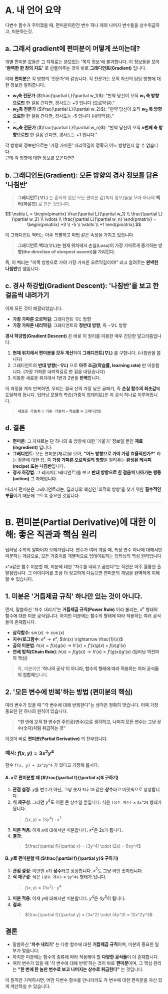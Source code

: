 # A. 내 언어 요약 
다변수 함수가 주어졌을 때, 편미분이란건 변수 하나 제외 나머지 변수들을 상수취급하고, 미분하는것.  

## a. 그래서 gradient에 편미분이 어떻게 쓰이는데?
개별 편미분 값들은 그 자체로는 쓸모없는 '쪽지 정보'에 불과합니다. 이 정보들을 모아 **'완벽한 한 장의 지도'** 로 만들어주는 것이 바로 **그래디언트(Gradient)** 입니다.

이때 **편미분**은 각 방향의 '전문가'와 같습니다. 각 전문가는 오직 자신의 담당 방향에 대한 정보만 알려줍니다.
* **$w_1$축 전문가** ($\frac{\partial L}{\partial w_1}$): "만약 당신이 오직 **$w_1$ 축 방향으로만** 한 걸음 간다면, 경사도는 +3 입니다 (오르막길)."
* **$w_2$축 전문가** ($\frac{\partial L}{\partial w_2}$): "만약 당신이 오직 **$w_2$ 축 방향으로만** 한 걸음 간다면, 경사도는 -5 입니다 (내리막길)."
* ...
* **$w_n$축 전문가** ($\frac{\partial L}{\partial w_n}$): "만약 당신이 오직 **$n$번째 축 방향으로만** 한 걸음 간다면, 경사도는 +1 입니다."

각 방향의 정보만으로는 '가장 가파른' 내리막길이 정확히 어느 방향인지 알 수 없습니다.\
근데 각 방향에 대한 정보를 모은다면?

## b. 그래디언트(Gradient): 모든 방향의 경사 정보를 담은 '나침반'

> **그래디언트($\nabla L$)** 는 흩어져 있던 모든 편미분 값(쪽지 정보)들을 모아 하나의 **벡터(화살표)** 로 만든 것입니다.

$$
\nabla L = \begin{pmatrix} \frac{\partial L}{\partial w_1} \\ \frac{\partial L}{\partial w_2} \\ \vdots \\ \frac{\partial L}{\partial w_n} \end{pmatrix} = \begin{pmatrix} +3 \\ -5 \\ \vdots \\ +1 \end{pmatrix}
$$

이 그래디언트 벡터는 아주 특별하고 마법 같은 속성을 가지고 있습니다.

> **그래디언트 벡터($\nabla L$)는 현재 위치에서 손실(Loss)이 가장 가파르게 증가하는 방향(the direction of steepest ascent)을 가리킨다.**

즉, 이 벡터는 "이쪽 방향으로 가야 가장 가파른 오르막길이야!" 라고 알려주는 **완벽한 나침반**인 셈입니다.

## c. 경사 하강법(Gradient Descent): '나침반'을 보고 한 걸음씩 내려가기

이제 모든 것이 해결되었습니다.

* **가장 가파른 오르막길**: 그래디언트 $\nabla L$ 방향
* **가장 가파른 내리막길**: 그래디언트의 **정반대 방향**, 즉 $-\nabla L$ 방향

**경사 하강법(Gradient Descent)** 은 바로 이 원리를 이용한 매우 간단한 알고리즘입니다.

1.  **현재 위치에서 편미분을 모두 계산**하여 **그래디언트($\nabla L$)** 를 구합니다. (나침반을 봅니다)
2.  그래디언트의 **반대 방향($-\nabla L$)** 으로 **아주 조금(학습률, learning rate)** 만 이동합니다. (가장 가파른 내리막길로 한 걸음 내딛습니다)
3.  이동한 새로운 위치에서 1번과 2번을 **반복**합니다.

이 과정을 계속 반복하면, 우리는 결국 산의 가장 낮은 골짜기, 즉 **손실 함수의 최솟값**에 도달하게 됩니다. 딥러닝 모델의 학습(가중치 업데이트)은 이 공식 하나로 이루어집니다.

> **`새로운 가중치` = `기존 가중치` - `학습률` × `그래디언트`**


## d. 결론

* **편미분**: 그 자체로는 단 하나의 축 방향에 대한 '기울기' 정보일 뿐인 **재료(ingredient)** 입니다.
* **그래디언트**: 모든 편미분(재료)을 모아, **"어느 방향으로 가야 가장 효율적인가?"** 라는 질문에 대한 답, 즉 **가장 가파른 오르막길의 방향**을 알려주는 **완성된 레시피(recipe) 또는 나침반**입니다.
* **경사 하강법**: 그 레시피(그래디언트)를 보고 **반대 방향으로 한 걸음씩 나아가는 행동(action)** 그 자체입니다.

따라서 편미분은 그래디언트라는, 딥러닝의 핵심인 '최적의 방향'을 찾기 위한 **필수적인 부품**이기 때문에 그토록 중요한 것입니다.



---

# B. 편미분(Partial Derivative)에 대한 이해: 좋은 직관과 핵심 원리

딥러닝 수학의 알파이자 오메가입니다. 변수가 여러 개일 때, 특정 변수 하나에 대해서만 미분하는 개념으로, 모든 가중치를 개별적으로 업데이트하는 딥러닝의 핵심 원리입니다

x^a같은 함수 미분할 때, 미분에 대한 "차수를 내리고 곱한다"는 직관은 아주 훌륭한 출발점입니다. 그 아이디어를 조금 더 정교하게 다듬으면 편미분의 개념을 완벽하게 이해할 수 있습니다.

## 1. 미분은 '거듭제곱 규칙' 하나만 있는 것이 아니다.

먼저, 말씀하신 '차수 내리기'는 **거듭제곱 규칙(Power Rule)** 이라 불리는, $x^n$ 형태의 함수에 대한 미분 공식입니다. 하지만 미분에는 함수의 형태에 따라 적용하는 여러 공식들이 존재합니다.

* **삼각함수**: $\sin(x) \rightarrow \cos(x)$
* **지수/로그함수**: $e^x \rightarrow e^x$, $\ln(x) \rightarrow \frac{1}{x}$
* **곱의 미분법**: $h(x) = f(x)g(x) \rightarrow h'(x) = f'(x)g(x) + f(x)g'(x)$
* **연쇄 법칙(Chain Rule)**: $h(x) = f(g(x)) \rightarrow h'(x) = f'(g(x))g'(x)$ (딥러닝 역전파의 핵심)

> 즉, 미분이란 **'하나의 공식'이 아니라, 함수의 형태에 따라 적용하는 여러 공식들의 집합체**입니다.


## 2. '모든 변수에 반복'하는 방법 (편미분의 핵심)

여러 변수가 있을 때 "각 변수에 대해 반복한다"는 생각은 정확히 맞습니다. 이때 가장 중요한 단 하나의 원칙이 있습니다.

> **"한 번에 오직 한 변수만 주인공(변수)으로 생각하고, 나머지 모든 변수는 그냥 상수(숫자)처럼 취급하는 것"**

이것이 바로 **편미분(Partial Derivative)** 의 전부입니다.

### 예시: $f(x, y) = 3x^2y^4$

함수 `f(x, y) = 3x^2y^4` 가 있다고 가정해 봅시다.

#### A. $x$로 편미분할 때 ($\frac{\partial f}{\partial x}$ 구하기)

1.  **관점 설정**: $y$를 변수가 아닌, 그냥 숫자 `5`나 `10` 같은 **상수**라고 머릿속으로 상상합니다.
2.  **식 재구성**: 그러면 $y^4$도 어떤 큰 상수일 뿐입니다. 식은 `(상수 계수)` $\times$ `$x^2$` 형태가 됩니다.
    > $f(x, y) = (3y^4) \cdot x^2$
3.  **미분 적용**: 이제 $x$에 대해서만 미분합니다. $x^2$은 $2x$가 됩니다.
4.  **결과**:
    > $\frac{\partial f}{\partial x} = (3y^4) \cdot (2x) = 6xy^4$

#### B. $y$로 편미분할 때 ($\frac{\partial f}{\partial y}$ 구하기)

1.  **관점 설정**: 이번엔 $x$가 **상수**라고 상상합니다. $x^2$도 그냥 어떤 숫자입니다.
2.  **식 재구성**: 식은 `(상수 계수)` $\times$ `$y^4$` 형태가 됩니다.
    > $f(x, y) = (3x^2) \cdot y^4$
3.  **미분 적용**: 이제 $y$에 대해서만 미분합니다. $y^4$은 $4y^3$이 됩니다.
4.  **결과**:
    > $\frac{\partial f}{\partial y} = (3x^2) \cdot (4y^3) = 12x^2y^3$


## 결론

* 말씀하신 **'차수 내리기'** 는 다항 함수에 대한 **거듭제곱 규칙**이며, 미분의 중요한 일부가 맞습니다.
* 하지만 미분에는 함수의 종류에 따라 적용해야 할 **다양한 공식들**이 더 존재합니다.
* 여러 변수가 있을 때 '각 변수에 대해 반복'하는 것이 바로 **편미분**이며, 그 핵심 원리는 **"한 번에 한 놈만 변수로 보고 나머지는 상수로 취급한다"** 는 것입니다.

이 원칙만 기억하시면, 어떤 다변수 함수를 만나더라도 각 변수에 대한 편미분을 자신 있게 계산하실 수 있습니다.